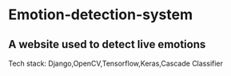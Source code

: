 # Emotion-detection-system

## A website used to detect live emotions 

Tech stack: Django,OpenCV,Tensorflow,Keras,Cascade Classifier
